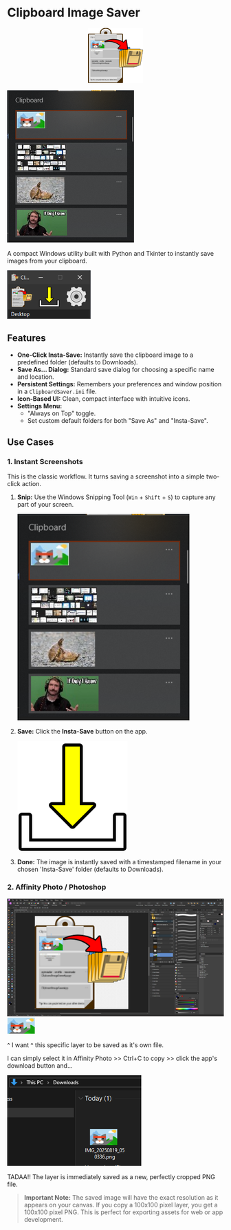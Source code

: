 # Clipboard Image Saver

<p align="center">
  <img src="docs/Ico_ClipboardImageSaverApp.png" alt="Application Icon" width="128"/>
</p>

![Clipboard Example](docs/ClipboardExample.png)

A compact Windows utility built with Python and Tkinter to instantly save images from your clipboard.

![Application Screenshot](docs/app_screenshot.png)


## Features

-   **One-Click Insta-Save:** Instantly save the clipboard image to a predefined folder (defaults to Downloads).
-   **Save As... Dialog:** Standard save dialog for choosing a specific name and location.
-   **Persistent Settings:** Remembers your preferences and window position in a `ClipboardSaver.ini` file.
-   **Icon-Based UI:** Clean, compact interface with intuitive icons.
-   **Settings Menu:**
    -   "Always on Top" toggle.
    -   Set custom default folders for both "Save As" and "Insta-Save".


## Use Cases

### 1. Instant Screenshots
This is the classic workflow. It turns saving a screenshot into a simple two-click action.

1.  **Snip:** Use the Windows Snipping Tool (`Win` + `Shift` + `S`) to capture any part of your screen.

    <img src="docs/ClipboardExample.png" alt="Example of a snipped image" width="400"/>

2.  **Save:** Click the **Insta-Save** button on the app.

    <img src="icon_dwnld.png" alt="Download Icon">

3.  **Done:** The image is instantly saved with a timestamped filename in your chosen 'Insta-Save' folder (defaults to Downloads).


### 2. Affinity Photo / Photoshop

![Affinity Photo](docs/Affinity.png)
![NiceCat](docs/NiceCat.png)

^ I want ^ this specific layer to be saved as it's own file.

I can simply select it in Affinity Photo >> Ctrl+C to copy >> click the app's download button and...

![In The Downloads](docs/InTheDownloads.png)

TADAA!! The layer is immediately saved as a new, perfectly cropped PNG file.
> **Important Note:** The saved image will have the exact resolution as it appears on your canvas. If you copy a 100x100 pixel layer, you get a 100x100 pixel PNG. This is perfect for exporting assets for web or app development.